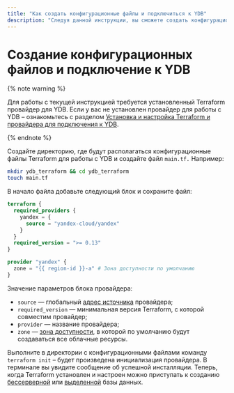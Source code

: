 ```yaml
---
title: "Как создать конфигурационные файлы и подключиться к YDB"
description: "Следуя данной инструкции, вы сможете создать конфигурационные файлы и подключиться к YDB."
---
```


# Создание конфигурационных файлов и подключение к YDB

{% note warning %}

Для работы с текущей инструкцией требуется установленный Terraform провайдер для YDB. Если у вас не установлен провайдер для работы с YDB – ознакомьтесь с разделом [Установка и настройка Terraform и провайдера для подключения к YDB](./install.md).

{% endnote %}

Создайте директорию, где будут располагаться конфигурационные файлы Terraform для работы с YDB и создайте файл `main.tf.` Например:
```bash
mkdir ydb_terraform && cd ydb_terraform
touch main.tf
```

В начало файла добавьте следующий блок и сохраните файл:

```tf
terraform {
  required_providers {
    yandex = {
      source = "yandex-cloud/yandex"
    }
  }
  required_version = ">= 0.13"
}

provider "yandex" {
  zone = "{{ region-id }}-a" # Зона доступности по умолчанию
}
```

Значение параметров блока провайдера:
* `source` — глобальный [адрес источника](https://developer.hashicorp.com/terraform/language/providers/requirements#source-addresses) провайдера;
* `required_version` — минимальная версия Terraform, с которой совместим провайдер;
* `provider` — название провайдера;
* `zone` — [зона доступности](../../overview/concepts/geo-scope.md), в которой по умолчанию будут создаваться все облачные ресурсы.

Выполните в директории с конфигурационными файлами команду `terraform init` – будет произведена инициализация провайдера. В терминале вы увидите сообщение об успешной инсталляции. Теперь, когда Terraform установлен и настроен можно приступать к созданию [бессерверной](./serverless-database.md) или [выделенной](./dedicated-database.md) базы данных.
